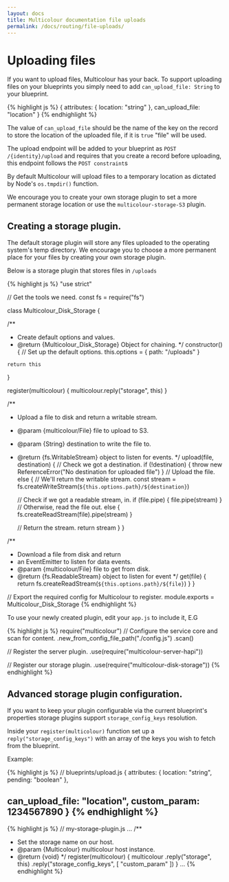 ```yaml
---
layout: docs
title: Multicolour documentation file uploads
permalink: /docs/routing/file-uploads/
---
```


# Uploading files

If you want to upload files, Multicolour has your back. To support uploading files on your blueprints you simply need to add `can_upload_file: String` to your blueprint.

{% highlight js %}
{
  attributes: {
    location: "string"
  },
  can_upload_file: "location"
}
{% endhighlight %}

The value of `can_upload_file` should be the name of the key on the record to store the location of the uploaded file, if it is `true` "file" will be used.

The upload endpoint will be added to your blueprint as `POST /{identity}/upload` and requires that you create a record before uploading, this endpoint follows the `POST constraint`s

By default Multicolour will upload files to a temporary location as dictated by Node's `os.tmpdir()` function.

We encourage you to create your own storage plugin to set a more permanent storage location or use the `multicolour-storage-S3` plugin.

## Creating a storage plugin.

The default storage plugin will store any files uploaded to the operating system's temp directory. We encourage you to choose a more permanent place for your files by creating your own storage plugin.

Below is a storage plugin that stores files in `/uploads`

{% highlight js %}
"use strict"

// Get the tools we need.
const fs = require("fs")

class Multicolour_Disk_Storage {

  /**
   * Create default options and values.
   * @return {Multicolour_Disk_Storage} Object for chaining.
   */
  constructor() {
    // Set up the default options.
    this.options = {
      path: "/uploads"
    }

    return this
  }

  register(multicolour) {
    multicolour.reply("storage", this)
  }

  /**
   * Upload a file to disk and return a writable stream.
   * @param  {multicolour/File} file to upload to S3.
   * @param  {String} destination to write the file to.
   * @return {fs.WritableStream} object to listen for events.
   */
  upload(file, destination) {
    // Check we got a destination.
    if (!destination) {
      throw new ReferenceError("No destination for uploaded file")
    }
    // Upload the file.
    else {
      // We'll return the writable stream.
      const stream = fs.createWriteStream(`${this.options.path}/${destination}`)

      // Check if we got a readable stream, in.
      if (file.pipe) {
        file.pipe(stream)
      }
      // Otherwise, read the file out.
      else {
        fs.createReadStream(file).pipe(stream)
      }

      // Return the stream.
      return stream
    }
  }

  /**
   * Download a file from disk and return
   * an EventEmitter to listen for data events.
   * @param  {multicolour/File} file to get from disk.
   * @return {fs.ReadableStream} object to listen for event
   */
  get(file) {
    return fs.createReadStream(`${this.options.path}/${file}`)
  }
}

// Export the required config for Multicolour to register.
module.exports = Multicolour_Disk_Storage
{% endhighlight %}

To use your newly created plugin, edit your `app.js` to include it, E.G

{% highlight js %}
require("multicolour")
  // Configure the service core and scan for content.
  .new_from_config_file_path("./config.js")
  .scan()

  // Register the server plugin.
  .use(require("multicolour-server-hapi"))

  // Register our storage plugin.
  .use(require("multicolour-disk-storage"))
{% endhighlight %}

## Advanced storage plugin configuration.

If you want to keep your plugin configurable via the current blueprint's properties storage plugins support `storage_config_keys` resolution.

Inside your `register(multicolour)` function set up a `reply("storage_config_keys")` with an array of the keys you wish to fetch from the blueprint.

Example:

{% highlight js %}
// blueprints/upload.js
{
  attributes: {
    location: "string",
    pending: "boolean"
  },

  can_upload_file: "location",
  custom_param: 1234567890
}
{% endhighlight %}
---

{% highlight js %}
// my-storage-plugin.js
...
  /**
   * Set the storage name on our host.
   * @param  {Multicolour} multicolour host instance.
   * @return {void}
   */
  register(multicolour) {
    multicolour
      .reply("storage", this)
      .reply("storage_config_keys", [ "custom_param" ])
  }
...
{% endhighlight %}

